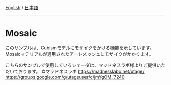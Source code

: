 [English](Description.md) / [日本語](Description.ja.md)

---

# Mosaic

このサンプルは、Cubismモデルにモザイクをかける機能を示しています。
Mosaicマテリアルが適用されたアートメッシュにモザイクがかかります。

こちらのサンプルで使用しているシェーダは、マッドネスラボ様よりご提供いただいております。
©マッドネスラボ
https://madnesslabo.net/utage/
https://groups.google.com/g/utageuser/c/jmYgOM_7240
